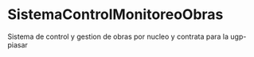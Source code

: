 # SistemaControlMonitoreoObras
Sistema de control y gestion de obras por nucleo y contrata para la ugp-piasar
